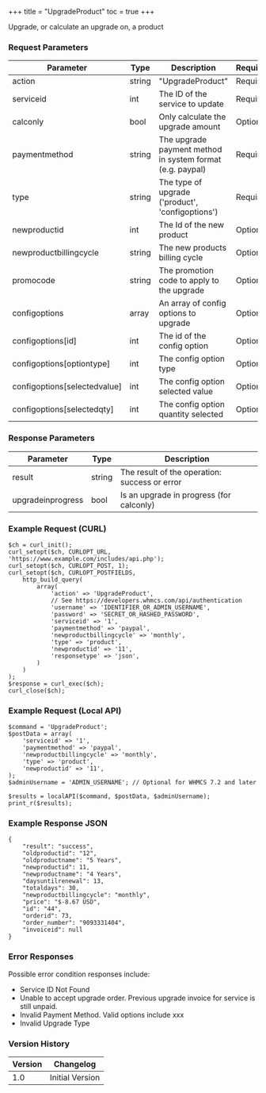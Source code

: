 +++
title = "UpgradeProduct"
toc = true
+++

Upgrade, or calculate an upgrade on, a product

### Request Parameters

| Parameter | Type | Description | Required |
| --------- | ---- | ----------- | -------- |
| action | string | "UpgradeProduct" | Required |
| serviceid | int | The ID of the service to update | Required |
| calconly | bool | Only calculate the upgrade amount | Optional |
| paymentmethod | string | The upgrade payment method in system format (e.g. paypal) | Required |
| type | string | The type of upgrade ('product', 'configoptions') | Required |
| newproductid | int | The Id of the new product | Optional |
| newproductbillingcycle | string | The new products billing cycle | Optional |
| promocode | string | The promotion code to apply to the upgrade | Optional |
| configoptions | array | An array of config options to upgrade | Optional |
| configoptions[id] | int | The id of the config option | Optional |
| configoptions[optiontype] | int | The config option type | Optional |
| configoptions[selectedvalue] | int | The config option selected value | Optional |
| configoptions[selectedqty] | int | The config option quantity selected | Optional |

### Response Parameters

| Parameter | Type | Description |
| --------- | ---- | ----------- |
| result | string | The result of the operation: success or error |
| upgradeinprogress | bool | Is an upgrade in progress (for calconly) |


### Example Request (CURL)

```
$ch = curl_init();
curl_setopt($ch, CURLOPT_URL, 'https://www.example.com/includes/api.php');
curl_setopt($ch, CURLOPT_POST, 1);
curl_setopt($ch, CURLOPT_POSTFIELDS,
    http_build_query(
        array(
            'action' => 'UpgradeProduct',
            // See https://developers.whmcs.com/api/authentication
            'username' => 'IDENTIFIER_OR_ADMIN_USERNAME',
            'password' => 'SECRET_OR_HASHED_PASSWORD',
            'serviceid' => '1',
            'paymentmethod' => 'paypal',
            'newproductbillingcycle' => 'monthly',
            'type' => 'product',
            'newproductid' => '11',
            'responsetype' => 'json',
        )
    )
);
$response = curl_exec($ch);
curl_close($ch);
```


### Example Request (Local API)

```
$command = 'UpgradeProduct';
$postData = array(
    'serviceid' => '1',
    'paymentmethod' => 'paypal',
    'newproductbillingcycle' => 'monthly',
    'type' => 'product',
    'newproductid' => '11',
);
$adminUsername = 'ADMIN_USERNAME'; // Optional for WHMCS 7.2 and later

$results = localAPI($command, $postData, $adminUsername);
print_r($results);
```


### Example Response JSON

```
{
    "result": "success",
    "oldproductid": "12",
    "oldproductname": "5 Years",
    "newproductid": 11,
    "newproductname": "4 Years",
    "daysuntilrenewal": 13,
    "totaldays": 30,
    "newproductbillingcycle": "monthly",
    "price": "$-8.67 USD",
    "id": "44",
    "orderid": 73,
    "order_number": "9093331404",
    "invoiceid": null
}
```


### Error Responses

Possible error condition responses include:

* Service ID Not Found
* Unable to accept upgrade order. Previous upgrade invoice for service is still unpaid.
* Invalid Payment Method. Valid options include xxx
* Invalid Upgrade Type


### Version History

| Version | Changelog |
| ------- | --------- |
| 1.0 | Initial Version |
